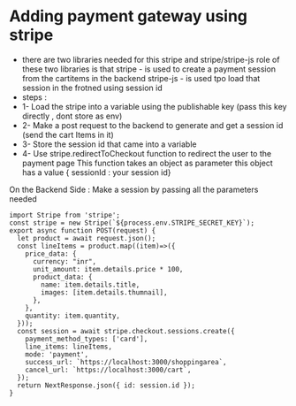 # Adding payment gateway using stripe
- there are two libraries needed for this stripe and stripe/stripe-js
role of these two libraries is that 
stripe - is used to create a payment session from the cartitems in the backend 
stripe-js - is used tpo load that session in the frotned using session id
 - steps :
 - 1- Load the stripe into a variable using the publishable key (pass this key directly , dont store as env)
 - 2- Make a post request to the backend to generate and get a session id (send the cart Items in it)
 - 3- Store the session id that came into a variable
 - 4- Use stripe.redirectToCheckout function to redirect the user to the payment page
    This function takes an object as parameter this object has a value { sessionId  : your session id}

On the Backend Side :
Make a session by passing all the parameters needed
```import { NextResponse } from "next/server";
import Stripe from 'stripe';
const stripe = new Stripe(`${process.env.STRIPE_SECRET_KEY}`);
export async function POST(request) {
  let product = await request.json();
  const lineItems = product.map((item)=>({
    price_data: {
      currency: "inr",
      unit_amount: item.details.price * 100,
      product_data: {
        name: item.details.title,
        images: [item.details.thumnail],
      },
    },
    quantity: item.quantity,
  }));
  const session = await stripe.checkout.sessions.create({
    payment_method_types: ['card'],
    line_items: lineItems,
    mode: 'payment',
    success_url: `https://localhost:3000/shoppingarea`,
    cancel_url: `https://localhost:3000/cart`,
  });
  return NextResponse.json({ id: session.id });
}
```
